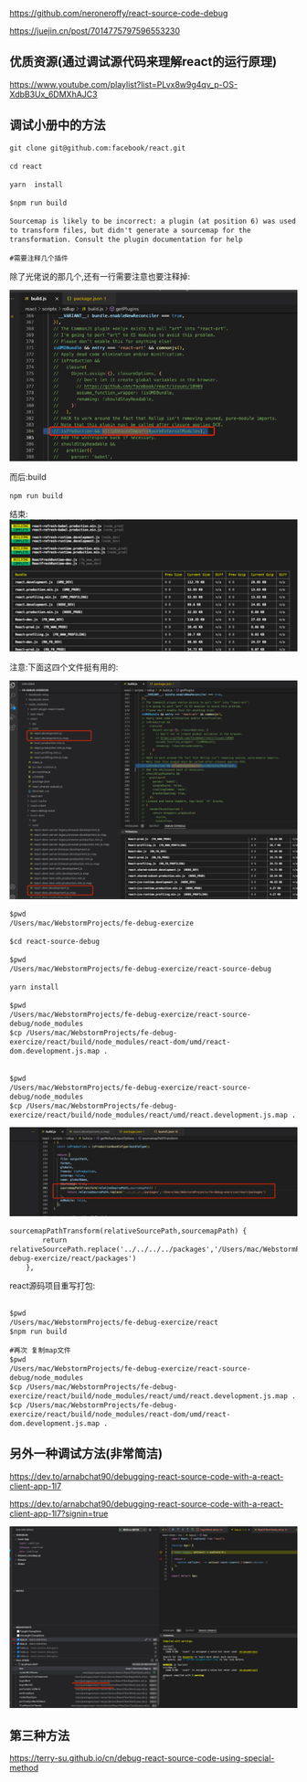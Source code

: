 https://github.com/neroneroffy/react-source-code-debug


https://juejin.cn/post/7014775797596553230



## 优质资源(通过调试源代码来理解react的运行原理)

https://www.youtube.com/playlist?list=PLvx8w9g4qv_p-OS-XdbB3Ux_6DMXhAJC3



## 调试小册中的方法

```shell
git clone git@github.com:facebook/react.git

cd react

yarn  install

$npm run build

Sourcemap is likely to be incorrect: a plugin (at position 6) was used to transform files, but didn't generate a sourcemap for the transformation. Consult the plugin documentation for help

#需要注释几个插件

```

除了光佬说的那几个,还有一行需要注意也要注释掉:

![img.png](img.png)

而后:build

`npm run build`

结束:
![img_1.png](img_1.png)


注意:下面这四个文件挺有用的:

![img_2.png](img_2.png)

```shell
$pwd
/Users/mac/WebstormProjects/fe-debug-exercize

$cd react-source-debug

$pwd
/Users/mac/WebstormProjects/fe-debug-exercize/react-source-debug

yarn install

$pwd
/Users/mac/WebstormProjects/fe-debug-exercize/react-source-debug/node_modules
$cp /Users/mac/WebstormProjects/fe-debug-exercize/react/build/node_modules/react-dom/umd/react-dom.development.js.map .


$pwd
/Users/mac/WebstormProjects/fe-debug-exercize/react-source-debug/node_modules
$cp /Users/mac/WebstormProjects/fe-debug-exercize/react/build/node_modules/react/umd/react.development.js.map .
```



![img_4.png](img_4.png)

```
sourcemapPathTransform(relativeSourcePath,sourcemapPath) { 
        return relativeSourcePath.replace('../../../../packages','/Users/mac/WebstormProjects/fe-debug-exercize/react/packages')
    },
```

react源码项目重写打包:

```shell

$pwd
/Users/mac/WebstormProjects/fe-debug-exercize/react
$npm run build

#再次 复制map文件
$pwd
/Users/mac/WebstormProjects/fe-debug-exercize/react-source-debug/node_modules
$cp /Users/mac/WebstormProjects/fe-debug-exercize/react/build/node_modules/react/umd/react.development.js.map .
$cp /Users/mac/WebstormProjects/fe-debug-exercize/react/build/node_modules/react-dom/umd/react-dom.development.js.map .

```

## 另外一种调试方法(非常简洁)

https://dev.to/arnabchat90/debugging-react-source-code-with-a-react-client-app-1l7

https://dev.to/arnabchat90/debugging-react-source-code-with-a-react-client-app-1l7?signin=true



![img_5.png](img_5.png)

## 第三种方法

https://terry-su.github.io/cn/debug-react-source-code-using-special-method








